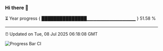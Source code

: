 ### Hi there 👋

⏳ Year progress { ███████████████▁▁▁▁▁▁▁▁▁▁▁▁▁▁▁ } 51.58 %

---

⏰ Updated on Tue, 08 Jul 2025 06:18:08 GMT

![Progress Bar CI](https://github.com/Shyam-Makwana/GitHub-Actions-Demo/workflows/Progress%20Bar%20CI/badge.svg)
